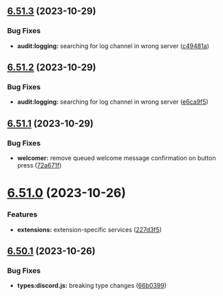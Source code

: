 ## [6.51.3](https://github.com/onesoft-sudo/sudobot/compare/v6.51.2...v6.51.3) (2023-10-29)


### Bug Fixes

* **audit:logging:** searching for log channel in wrong server ([c49481a](https://github.com/onesoft-sudo/sudobot/commit/c49481a4e5bc0ce9196d731650ab530f99bc3449))



## [6.51.2](https://github.com/onesoft-sudo/sudobot/compare/v6.51.1...v6.51.2) (2023-10-29)


### Bug Fixes

* **audit:logging:** searching for log channel in wrong server ([e6ca9f5](https://github.com/onesoft-sudo/sudobot/commit/e6ca9f57477138530830de660648885f834a361d))



## [6.51.1](https://github.com/onesoft-sudo/sudobot/compare/v6.51.0...v6.51.1) (2023-10-29)


### Bug Fixes

* **welcomer:** remove queued welcome message confirmation on button press ([72a671f](https://github.com/onesoft-sudo/sudobot/commit/72a671f27e38307cbce90937927815a75a1d45a0))



# [6.51.0](https://github.com/onesoft-sudo/sudobot/compare/v6.50.1...v6.51.0) (2023-10-26)


### Features

* **extensions:** extension-specific services ([227d3f5](https://github.com/onesoft-sudo/sudobot/commit/227d3f563be3ea24d3b208cd416b8e9b98a0b791))



## [6.50.1](https://github.com/onesoft-sudo/sudobot/compare/v6.50.0...v6.50.1) (2023-10-26)


### Bug Fixes

* **types:discord.js:** breaking type changes ([66b0399](https://github.com/onesoft-sudo/sudobot/commit/66b039944455553dd3ad2a89a9093695d44467e8))




